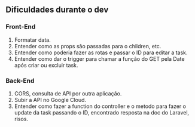 ## Dificuldades durante o dev

### Front-End
1. Formatar data.
2. Entender como as props são passadas para o children, etc.
3. Entender como poderia fazer as rotas e passar o ID para editar a task.
4. Entender como dar o trigger para chamar a função do GET pela Date após criar ou excluir task.


### Back-End
1. CORS, consulta de API por outra aplicação.
2. Subir a API no Google Cloud.
3. Entender como fazer a function do controller e o metodo para fazer o update da task passando o ID, encontrado resposta na doc do Laravel, risos.